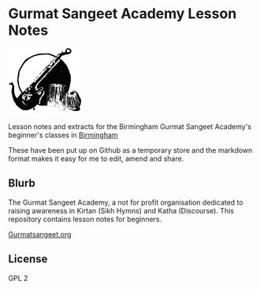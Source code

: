 # Gurmat Sangeet Academy Lesson Notes

![](https://github.com/jujhars13/gurmatsangeet/blob/master/gurmatsangeet_logo.png?raw=true)

Lesson notes and extracts for the Birmingham Gurmat Sangeet Academy's beginner's classes in [Birmingham](http://www.gurmatsangeet.org/class-calendar/)

These have been put up on Github as a temporary store and the markdown format makes it easy for me to edit, amend and share.


## Blurb 

The Gurmat Sangeet Academy, a not for profit organisation dedicated to raising awareness in Kirtan (Sikh Hymns) and Katha (Discourse).
This repository contains lesson notes for beginners.

[Gurmatsangeet.org](http://www.gurmatsangeet.org/)

License
----

GPL 2
